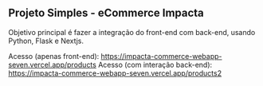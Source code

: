 ## Projeto Simples - eCommerce Impacta

Objetivo principal é fazer a integração do front-end com back-end, usando Python, Flask e Nextjs.

Acesso (apenas front-end): https://impacta-commerce-webapp-seven.vercel.app/products
Acesso (com interação back-end): https://impacta-commerce-webapp-seven.vercel.app/products2
